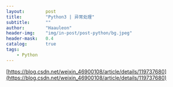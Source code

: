 ```yaml
---
layout:        post
title:         "Python3 | 异常处理"
subtitle:      ""
author:        "Haauleon"
header-img:    "img/in-post/post-python/bg.jpeg"
header-mask:   0.4
catalog:       true
tags:
    - Python
---
```


[https://blog.csdn.net/weixin_46900108/article/details/119737680](https://blog.csdn.net/weixin_46900108/article/details/119737680)